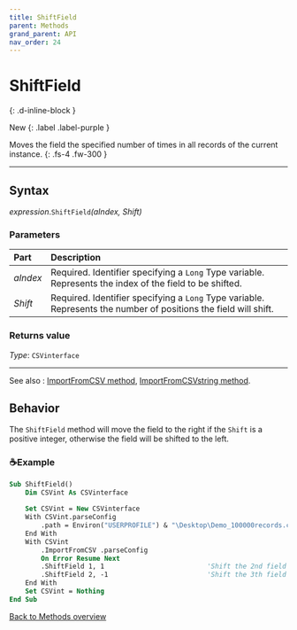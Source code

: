 ```yaml
---
title: ShiftField
parent: Methods
grand_parent: API
nav_order: 24
---
```


# ShiftField
{: .d-inline-block }

New
{: .label .label-purple }

Moves the field the specified number of times in all records of the current instance.
{: .fs-4 .fw-300 }

---

## Syntax

*expression*.`ShiftField`*(aIndex, Shift)*

### Parameters

<table>
<thead>
<tr>
<th style="text-align: left;">Part</th>
<th style="text-align: left;">Description</th>
</tr>
</thead>
<tbody>
<tr>
<td style="text-align: left;"><em>aIndex</em></td>
<td style="text-align: left;">Required. Identifier specifying a <code>Long</code> Type variable. Represents the index of the field to be shifted.</td>
</tr>
<tr>
<td style="text-align: left;"><em>Shift</em></td>
<td style="text-align: left;">Required. Identifier specifying a <code>Long</code> Type variable. Represents the number of positions the field will shift.</td>
</tr>
</tbody>
</table>

### Returns value

*Type*: `CSVinterface`

---

See also
: [ImportFromCSV method](https://ws-garcia.github.io/VBA-CSV-interface/api/methods/importfromcsv.html), [ImportFromCSVstring method](https://ws-garcia.github.io/VBA-CSV-interface/api/methods/importfromcsvstring.html).

## Behavior

The `ShiftField` method will move the field to the right if the `Shift` is a positive integer, otherwise the field will be shifted to the left. 

### ☕Example

```vb
Sub ShiftField()
    Dim CSVint As CSVinterface
    
    Set CSVint = New CSVinterface
    With CSVint.parseConfig
        .path = Environ("USERPROFILE") & "\Desktop\Demo_100000records.csv"
    End With
    With CSVint
        .ImportFromCSV .parseConfig
        On Error Resume Next
        .ShiftField 1, 1                          'Shift the 2nd field to the right by one position
        .ShiftField 2, -1                         'Shift the 3th field to the left by one position
    End With
    Set CSVint = Nothing
End Sub
```

[Back to Methods overview](https://ws-garcia.github.io/VBA-CSV-interface/api/methods/)